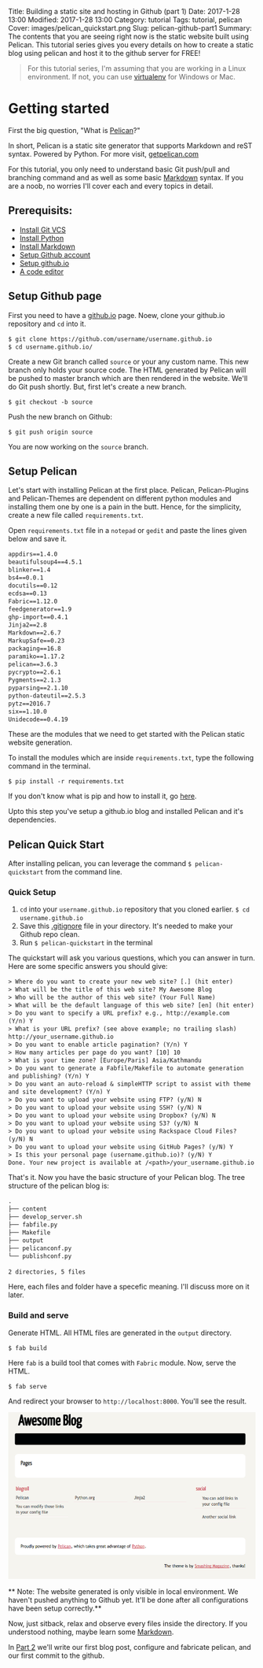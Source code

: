 Title: Building a static site and hosting in Github (part 1)
Date: 2017-1-28 13:00
Modified: 2017-1-28 13:00
Category: tutorial
Tags: tutorial, pelican
Cover: images/pelican_quickstart.png
Slug: pelican-github-part1
Summary: The contents that you are seeing right now is the static website built using Pelican. This tutorial series gives you every details on how to create a static blog using pelican and host it to the github server for FREE!

> For this tutorial series, I'm assuming that you are working in a Linux environment. If not, you can use [virtualenv] for Windows or Mac.

# Getting started

First the big question, "What is [Pelican]?"

In short, Pelican is a static site generator that supports Markdown and reST syntax. Powered by Python. For more visit, [getpelican.com](http://getpelican.com/)

For this tutorial, you only need to understand basic Git push/pull and branching command and as well as some basic [Markdown] syntax. If you are a noob, no worries I'll cover each and every topics in detail.

## Prerequisits:

* [Install Git VCS]
* [Install Python]
* [Install Markdown]
* [Setup Github account]
* [Setup github.io]
* [A code editor]

## Setup Github page
First you need to have a [github.io][Setup github.io] page. Noew, clone your github.io repository and `cd` into it.

    $ git clone https://github.com/username/username.github.io
    $ cd username.github.io/

Create a new Git branch called `source` or your any custom name. This new branch only holds your source code. The HTML generated by Pelican will be pushed to master branch which are then rendered in the website. We'll do Git push shortly. But, first let's create a new branch.
    
    $ git checkout -b source
    
Push the new branch on Github:

    $ git push origin source

You are now working on the `source` branch.

## Setup Pelican
Let's start with installing Pelican at the first place. Pelican, Pelican-Plugins and Pelican-Themes are dependent on different python modules and installing them one by one is a pain in the butt. Hence, for the simplicity, create a new file called `requirements.txt`. 

Open `requirements.txt` file in a `notepad` or `gedit` and paste the lines given below and save it.

    appdirs==1.4.0
    beautifulsoup4==4.5.1
    blinker==1.4
    bs4==0.0.1
    docutils==0.12
    ecdsa==0.13
    Fabric==1.12.0
    feedgenerator==1.9
    ghp-import==0.4.1
    Jinja2==2.8
    Markdown==2.6.7
    MarkupSafe==0.23
    packaging==16.8
    paramiko==1.17.2
    pelican==3.6.3
    pycrypto==2.6.1
    Pygments==2.1.3
    pyparsing==2.1.10
    python-dateutil==2.5.3
    pytz==2016.7
    six==1.10.0
    Unidecode==0.4.19

These are the modules that we need to get started with the Pelican static website generation.

To install the modules which are inside `requirements.txt`, type the following command in the terminal.
    
    $ pip install -r requirements.txt

If you don't know what is pip and how to install it, go [here].

Upto this step you've setup a github.io blog and installed Pelican and it's dependencies.

## Pelican Quick Start

After installing pelican, you can leverage the command `$ pelican-quickstart` from the command line.

### Quick Setup

1. `cd` into your `username.github.io` repository that you cloned earlier.
    `$ cd username.github.io`
1.  Save this [.gitignore] file in your directory. It's needed to make your Github repo clean.
1.  Run `$ pelican-quickstart` in the terminal

The quickstart will ask you various questions, which you can answer in turn. Here are some specific answers you should give:

    > Where do you want to create your new web site? [.] (hit enter)
    > What will be the title of this web site? My Awesome Blog
    > Who will be the author of this web site? (Your Full Name)
    > What will be the default language of this web site? [en] (hit enter) 
    > Do you want to specify a URL prefix? e.g., http://example.com   (Y/n) Y
    > What is your URL prefix? (see above example; no trailing slash) http://your_username.github.io
    > Do you want to enable article pagination? (Y/n) Y
    > How many articles per page do you want? [10] 10
    > What is your time zone? [Europe/Paris] Asia/Kathmandu
    > Do you want to generate a Fabfile/Makefile to automate generation and publishing? (Y/n) Y
    > Do you want an auto-reload & simpleHTTP script to assist with theme and site development? (Y/n) Y
    > Do you want to upload your website using FTP? (y/N) N
    > Do you want to upload your website using SSH? (y/N) N
    > Do you want to upload your website using Dropbox? (y/N) N
    > Do you want to upload your website using S3? (y/N) N
    > Do you want to upload your website using Rackspace Cloud Files? (y/N) N
    > Do you want to upload your website using GitHub Pages? (y/N) Y
    > Is this your personal page (username.github.io)? (y/N) Y
    Done. Your new project is available at /<path>/your_username.github.io

That's it. Now you have the basic structure of your Pelican blog. The tree structure of the pelican blog is:

    .
    ├── content
    ├── develop_server.sh
    ├── fabfile.py
    ├── Makefile
    ├── output
    ├── pelicanconf.py
    └── publishconf.py
    
    2 directories, 5 files

Here, each files and folder have a specefic meaning. I'll discuss more on it later. 

### Build and serve

Generate HTML. All HTML files are generated in the `output` directory.

    $ fab build

Here `fab` is a build tool that comes with `Fabric` module. Now, serve the HTML.

    $ fab serve

And redirect your browser to `http://localhost:8000`. You'll see the result.

![Website preview](images/pelican_quickstart.png)

** Note: The website generated is only visible in local environment. We haven't pushed anything to Github yet. It'll be done after all configurations have been setup correctly.**

Now, just sitback, relax and observe every files inside the directory. If you understood nothing, maybe learn some [Markdown].

In [Part 2] we'll write our first blog post, configure and fabricate pelican, and our first commit to the github.

   [virtualenv]: <http://docs.python-guide.org/en/latest/dev/virtualenvs/>
   [Setup github.io]: <https://pages.github.com/>
   [Install Git VCS]: <#>
   [Install Markdown]: <#>
   [Install Python]: <#>
   [Setup Github account]: <#>
   [Setup github.io page]: <#>
   [A code editor]: <#>
   [Pelican]: <#>
   [here]: <https://girisagar46/install-python-pip-package-management-system-in-ubuntu>
   [.gitignore]: <https://raw.githubusercontent.com/girisagar46/girisagar46.github.io/source/.gitignore>
   [markdown]: <https://guides.github.com/features/mastering-markdown/>
   [Part 2]: <https://girisagar46.github.io/pelican-github-part2#pelican-github-part2>